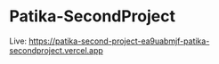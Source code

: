 # Patika-SecondProject
 
Live: https://patika-second-project-ea9uabmjf-patika-secondproject.vercel.app
